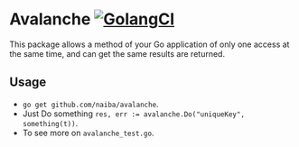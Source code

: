# Avalanche [![GolangCI](https://golangci.com/badges/github.com/naiba/avalanche.svg)](https://golangci.com/r/github.com/naiba/avalanche)

This package allows a method of your Go application of only one access at the same time, and can get the same results are returned.

## Usage

- `go get github.com/naiba/avalanche`.
- Just Do something `res, err := avalanche.Do("uniqueKey", something(t))`.
- To see more on `avalanche_test.go`.
